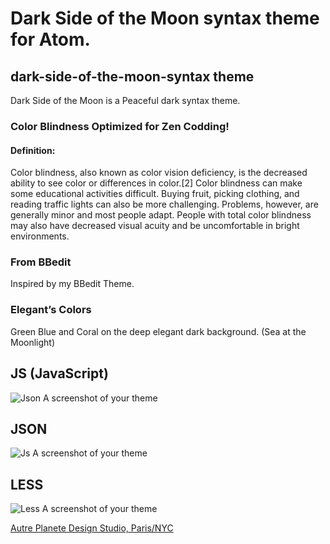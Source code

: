 # Dark Side of the Moon syntax theme for Atom.

## dark-side-of-the-moon-syntax theme

Dark Side of the Moon is a Peaceful dark syntax theme.

### Color Blindness Optimized for Zen Codding!

#### Definition:

Color blindness, also known as color vision deficiency, is the decreased ability to see color or differences in color.[2] Color blindness can make some educational activities difficult. Buying fruit, picking clothing, and reading traffic lights can also be more challenging. Problems, however, are generally minor and most people adapt. People with total color blindness may also have decreased visual acuity and be uncomfortable in bright environments.

### From BBedit

Inspired by my BBedit Theme.

### Elegant’s Colors

Green Blue and Coral on the deep elegant dark background. (Sea at the Moonlight)

## JS (JavaScript)

![Json A screenshot of your theme](https://raw.githubusercontent.com/thierryc/dark-side-of-the-moon-syntax/master/img/js_screen.png)

## JSON

![Js A screenshot of your theme](https://raw.githubusercontent.com/thierryc/dark-side-of-the-moon-syntax/master/img/json_screen.png)

## LESS

![Less A screenshot of your theme](https://raw.githubusercontent.com/thierryc/dark-side-of-the-moon-syntax/master/img/less_screen.png)


[Autre Planete Design Studio, Paris/NYC](http://www.autreplanete.com/)
